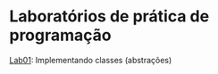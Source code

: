 # Laboratórios de prática de programação

[Lab01](lab01/README.md): Implementando classes (abstrações)